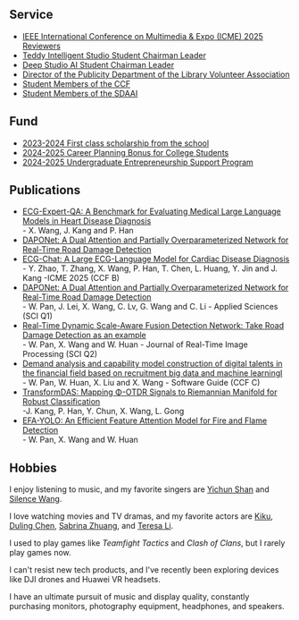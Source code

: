 ## Service 

<ul style="margin:0 0 5px;">
  <li><a href="https://zaozzz.github.io/"><autocolor>IEEE International Conference on Multimedia & Expo (ICME) 2025 Reviewers</autocolor></a></li>
  <li><a href="https://zaozzz.github.io/"><autocolor>Teddy Intelligent Studio Student Chairman Leader</autocolor></a></li>
  <li><a href="https://zaozzz.github.io/"><autocolor>Deep Studio AI Student Chairman Leader</autocolor></a></li>
  <li><a href="https://zaozzz.github.io/"><autocolor>Director of the Publicity Department of the Library Volunteer Association</autocolor></a></li>
  <li><a href="https://zaozzz.github.io/"><autocolor>Student Members of the CCF</autocolor></a></li>
  <li><a href="https://zaozzz.github.io/"><autocolor>Student Members of the SDAAI</autocolor></a></li>
</ul>

## Fund

<ul style="margin:0 0 5px;">
  <li><a href="https://zaozzz.github.io/"><autocolor>2023-2024 First class scholarship from the school</autocolor></a></li>
  <li><a href="https://zaozzz.github.io/"><autocolor>2024-2025 Career Planning Bonus for College Students</autocolor></a></li>
  <li><a href="https://zaozzz.github.io/"><autocolor>2024-2025 Undergraduate Entrepreneurship Support Program</autocolor></a></li>
</ul>

## Publications

<ul style="margin:0 0 5px;">
<li><a href="https://arxiv.org/abs/2408.08849"><autocolor>ECG-Expert-QA: A Benchmark for Evaluating Medical Large Language Models in Heart Disease Diagnosis</autocolor></a></li>
  -  X. Wang, J. Kang and P. Han
  <li><a href="https://www.mdpi.com/2076-3417/15/3/1470"><autocolor>DAPONet: A Dual Attention and Partially Overparameterized Network for Real-Time Road Damage Detection</autocolor></a></li>
<li><a href="https://arxiv.org/abs/2408.08849"><autocolor>ECG-Chat: A Large ECG-Language Model for Cardiac Disease Diagnosis</autocolor></a></li>
  - Y. Zhao, T. Zhang, X. Wang, P. Han, T. Chen, L. Huang, Y. Jin and J. Kang -ICME 2025 (CCF B)
  <li><a href="https://www.mdpi.com/2076-3417/15/3/1470"><autocolor>DAPONet: A Dual Attention and Partially Overparameterized Network for Real-Time Road Damage Detection</autocolor></a></li>
  - W. Pan, J. Lei, X. Wang, C. Lv, G. Wang and C. Li
  - Applied Sciences (SCI Q1)
  <li><a href="https://link.springer.com/article/10.1007/s11554-025-01634-w"><autocolor>Real-Time Dynamic Scale-Aware Fusion Detection Network: Take Road Damage Detection as an example</autocolor></a></li>
  - W. Pan, X. Wang and W. Huan
  - Journal of Real-Time Image Processing (SCI Q2)
  <li><a href="https://zaozzz.github.io/"><autocolor>Demand analysis and capability model construction of digital talents in the financial field based on recruitment big data and machine learningl</autocolor></a></li>
  - W. Pan, W. Huan, X. Liu and X. Wang
  - Software Guide (CCF C)
  <li><a href="https://arxiv.org/abs/2502.02428"><autocolor>TransformDAS: Mapping Φ-OTDR Signals to Riemannian Manifold for Robust Classification</autocolor></a></li>
  -J. Kang, P. Han, Y. Chun, X. Wang, L. Gong
  <li><a href="https://arxiv.org/abs/2409.12635"><autocolor>EFA-YOLO: An Efficient Feature Attention Model for Fire and Flame Detection</autocolor></a></li>
  - W. Pan, X. Wang and W. Huan
</ul>


## Hobbies

I enjoy listening to music, and my favorite singers are [Yichun Shan](https://weibo.com/u/5598574734) and [Silence Wang](https://weibo.com/silencew).  

I love watching movies and TV dramas, and my favorite actors are [Kiku](https://www.weibo.com/u/3669102477?eqid=e8af036900096f8200000004645b8833), [Duling Chen](https://weibo.com/u/5589792153), [Sabrina Zhuang](https://weibo.com/u/1314749965?tabtype=feed), and [Teresa
 Li](https://weibo.com/n/%E6%9D%8E%E5%BA%9A%E5%B8%8CTeresa).  

I used to play games like *Teamfight Tactics* and *Clash of Clans*, but I rarely play games now.  

I can't resist new tech products, and I've recently been exploring devices like DJI drones and Huawei VR headsets.  

I have an ultimate pursuit of music and display quality, constantly purchasing monitors, photography equipment, headphones, and speakers.
